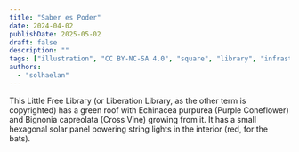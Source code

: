 ```yaml
---
title: "Saber es Poder"
date: 2024-04-02
publishDate: 2025-05-02
draft: false
description: ""
tags: ["illustration", "CC BY-NC-SA 4.0", "square", "library", "infrastructure", "solar"]
authors:
  - "solhaelan"
---
```


This Little Free Library (or Liberation Library, as the other term is copyrighted) has a green roof with Echinacea purpurea (Purple Coneflower) and Bignonia capreolata (Cross Vine) growing from it. It has a small hexagonal solar panel powering string lights in the interior (red, for the bats).
